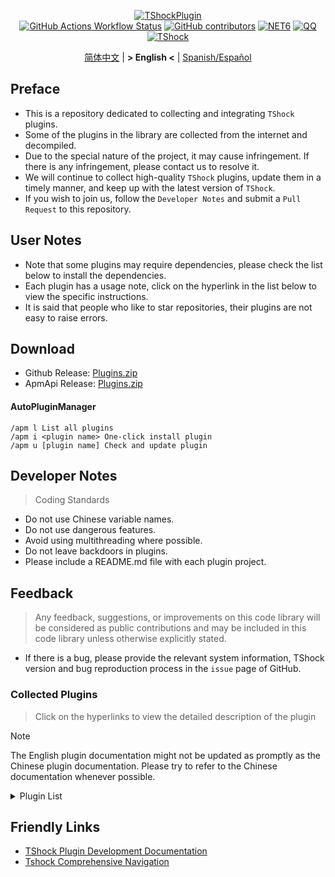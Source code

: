<div align="center">
  
[![TShockPlugin](https://socialify.git.ci/UnrealMultiple/TShockPlugin/image?description=1&descriptionEditable=A%20TShock%20Chinese%20Plugin%20Collection%20Repository&forks=1&issues=1&language=1&logo=https%3A%2F%2Fgithub.com%2FUnrealMultiple%2FTShockPlugin%2Fblob%2Fmaster%2Ficon.png%3Fraw%3Dtrue&name=1&pattern=Circuit%20Board&pulls=1&stargazers=1&theme=Auto)](https://github.com/UnrealMultiple/TShockPlugin)  
[![GitHub Actions Workflow Status](https://img.shields.io/github/actions/workflow/status/UnrealMultiple/TShockPlugin/.github%2Fworkflows%2Fbuild.yml)](https://github.com/UnrealMultiple/TShockPlugin/actions)
[![GitHub contributors](https://img.shields.io/github/contributors/UnrealMultiple/TShockPlugin?style=flat)](https://github.com/UnrealMultiple/TShockPlugin/graphs/contributors)
[![NET6](https://img.shields.io/badge/Core-%20.NET_6-blue)](https://dotnet.microsoft.com/zh-cn/)
[![QQ](https://img.shields.io/badge/QQ-EB1923?logo=tencent-qq&logoColor=white)](https://qm.qq.com/cgi-bin/qm/qr?k=54tOesIU5g13yVBNFIuMBQ6AzjgE6f0m&jump_from=webapi&authKey=6jzafzJEqQGzq7b2mAHBw+Ws5uOdl83iIu7CvFmrfm/Xxbo2kNHKSNXJvDGYxhSW)
[![TShock](https://img.shields.io/badge/TShock5.2.0-2B579A.svg?&logo=TShock&logoColor=white)](https://github.com/Pryaxis/TShock)

[简体中文](README.md) | **&gt; English &lt;** | [Spanish/Español](README.es-ES.md)

</div>

## Preface
- This is a repository dedicated to collecting and integrating `TShock` plugins.
- Some of the plugins in the library are collected from the internet and decompiled.
- Due to the special nature of the project, it may cause infringement. If there is any infringement, please contact us to resolve it.
- We will continue to collect high-quality `TShock` plugins, update them in a timely manner, and keep up with the latest version of `TShock`.
- If you wish to join us, follow the `Developer Notes` and submit a `Pull Request` to this repository.


## User Notes

- Note that some plugins may require dependencies, please check the list below to install the dependencies.
- Each plugin has a usage note, click on the hyperlink in the list below to view the specific instructions.
- It is said that people who like to star repositories, their plugins are not easy to raise errors.

## Download

- Github Release: [Plugins.zip](https://github.com/UnrealMultiple/TShockPlugin/releases/download/V1.0.0.0/Plugins.zip)
- ApmApi Release: [Plugins.zip](http://api.terraria.ink:11434/plugin/get_all_plugins)

#### AutoPluginManager
    /apm l List all plugins
    /apm i <plugin name> One-click install plugin
    /apm u [plugin name] Check and update plugin

## Developer Notes

> Coding Standards

- Do not use Chinese variable names.
- Do not use dangerous features.
- Avoid using multithreading where possible.
- Do not leave backdoors in plugins.
- Please include a README.md file with each plugin project.

## Feedback

> Any feedback, suggestions, or improvements on this code library will be considered as public contributions and may be included in this code library unless otherwise explicitly stated.

- If there is a bug, please provide the relevant system information, TShock version and bug reproduction process in the `issue` page of GitHub.

### Collected Plugins

> Click on the hyperlinks to view the detailed description of the plugin

> [!NOTE]
> The English plugin documentation might not be updated as promptly as the Chinese plugin documentation.
> Please try to refer to the Chinese documentation whenever possible.

<Details>
<Summary>Plugin List</Summary>

| Plugin Name | English Available | Plugin Description | Dependencies |
| :-: | :-: | :-: | :-: |
| [AdditionalPylons](./src/AdditionalPylons/README.en-US.md) | Yes | Place more Pylons | [LazyAPI](./src/LazyAPI/README.md) |
| [AnnouncementBoxPlus](./src/AnnouncementBoxPlus/README.md) | No | Enhance Broadcast Box Functionality | [LazyAPI](./src/LazyAPI/README.md) |
| [AutoAirItem](./src/AutoAirItem/README.en-US.md) | Yes | Automatic trash cans | [LazyAPI](./src/LazyAPI/README.md) |
| [AutoBroadcast](./src/AutoBroadcast/README.en-US.md) | Yes | Automatic broadcast | [LazyAPI](./src/LazyAPI/README.md) |
| [AutoClear](./src/AutoClear/README.en-US.md) | Yes | Intelligent automatic cleaning | [LazyAPI](./src/LazyAPI/README.md) |
| [AutoFish](./src/AutoFish/README.en-US.md) | Yes | Automatic fishing | [LazyAPI](./src/LazyAPI/README.md) |
| [AutoPluginManager](./src/AutoPluginManager/README.en-US.md) | Yes | Update plugins automatically in one key |  |
| [AutoReset](./src/AutoReset/README.en-US.md) | Yes | Fully automatic reset | [LazyAPI](./src/LazyAPI/README.md) |
| [AutoStoreItems](./src/AutoStoreItems/README.en-US.md) | Yes | Automatic storage | [LazyAPI](./src/LazyAPI/README.md) |
| [AutoTeam](./src/AutoTeam/README.en-US.md) | Yes | Automatic team formation | [LazyAPI](./src/LazyAPI/README.md) |
| [Back](./src/Back/README.en-US.md) | Yes | Return to the point of death | [LazyAPI](./src/LazyAPI/README.md) |
| [BagPing](./src/BagPing/README.en-US.md) | Yes | Mark treasure bags on the map |  |
| [BanNpc](./src/BanNpc/README.en-US.md) | Yes | Prevent monster generation | [LazyAPI](./src/LazyAPI/README.md) |
| [BedSet](./src/BedSet/README.en-US.md) | Yes | Set and record respawn points | [LazyAPI](./src/LazyAPI/README.md) |
| [BetterWhitelist](./src/BetterWhitelist/README.en-US.md) | Yes | Whitelist plugin | [LazyAPI](./src/LazyAPI/README.md) |
| [BridgeBuilder](./src/BridgeBuilder/README.en-US.md) | Yes | Quick bridge building | [LazyAPI](./src/LazyAPI/README.md) |
| [BuildMaster](./src/BuildMaster/README.md) | No | Red Bean Mini Game·Master Builder Mode | [MiniGamesAPI](./src/MiniGamesAPI/README.md) |
| [CaiBot](./src/CaiBot/README.md) | No | CaiBot adapter plugin (Only support QQ) |  |
| [CaiCustomEmojiCommand](./src/CaiCustomEmojiCommand/README.en-US.md) | Yes | Custom emoji command | [LazyAPI](./src/LazyAPI/README.md) |
| [CaiLib](./src/CaiLib/README.md) | No | Cai's preload library | [SixLabors.ImageSharp]() |
| [CaiPacketDebug](./src/CaiPacketDebug/README.md) | No | Cai Packet Debug Tool | [LazyAPI](./src/LazyAPI/README.md) [TrProtocol]() |
| [CaiRewardChest](./src/CaiRewardChest/README.en-US.md) | Yes | Convert naturally generated chests into reward chests that everyone can claim once | [linq2db]() [LazyAPI](./src/LazyAPI/README.md) |
| [CGive](./src/CGive/README.en-US.md) | Yes | Offline commands |  |
| [Challenger](./src/Challenger/README.md) | Yes | Challenger mode |  |
| [Chameleon](./src/Chameleon/README.en-US.md) | Yes | Login before entering the server | [LazyAPI](./src/LazyAPI/README.md) |
| [ChattyBridge](./src/ChattyBridge/README.md) | No | Used for cross-server chat | [LazyAPI](./src/LazyAPI/README.md) |
| [ChestRestore](./src/ChestRestore/README.en-US.md) | Yes | Infinite items in resource servers |  |
| [Chireiden.TShock.Omni](https://github.com/sgkoishi/yaaiomni/blob/master/README.md) | No | Yet another misc plugin for TShock - the core part |  |
| [Chireiden.TShock.Omni.Misc](https://github.com/sgkoishi/yaaiomni/blob/master/README.md) | No | Yet another misc plugin for TShock - the miscellaneous part | [Chireiden.TShock.Omni](https://github.com/sgkoishi/yaaiomni/blob/master/README.md) |
| [CNPCShop](./src/CNPCShop/README.md) | No | Custom NPC shop |  |
| [ConsoleSql](./src/ConsoleSql/README.md) | No | Execute SQL statements in the console |  |
| [ConvertWorld](./src/ConvertWorld/README.en-US.md) | Yes | Convert world items by defeating monsters |  |
| [CreateSpawn](./src/CreateSpawn/README.md) | No | Spawn point building generation | [LazyAPI](./src/LazyAPI/README.md) |
| [CriticalHit](./src/CriticalHit/README.en-US.md) | No | Critical hit prompt |  |
| [Crossplay](https://github.com/UnrealMultiple/Crossplay/blob/main/README.md) | No | Allows for cross-platform play |  |
| [CustomMonster](./src/CustomMonster/README.en-US.md) | Yes | Customize, modify, and generate monsters and bosses  |  |
| [DamageRuleLoot](./src/DamageRuleLoot/README.en-US.md) | Yes | Determine the drop treasure bag based on the ratio of damage and transfer damage calculation |  |
| [DamageStatistic](./src/DamageStatistic/README.md) | No | Display damage caused by each player after each boss fight |  |
| [DataSync](./src/DataSync/README.md) | No | Progress synchronization |  |
| [DeathDrop](./src/DeathDrop/README.md) | No | Random and custom loot upon monster death |  |
| [DisableMonsLoot](./src/DisableMonsLoot/README.md) | No | Prohibit monster loot |  |
| [DonotFuck](./src/DonotFuck/README.en-US.md) | Yes | Prevent swearing | [LazyAPI](./src/LazyAPI/README.md) |
| [DTEntryBlock](./src/DTEntryBlock/README.md) | No | Prevent entry into dungeons or temples |  |
| [DumpTerrariaID](./src/DumpTerrariaID/README.md) | No | Dump Terraria IDs |  |
| [DwTP](./src/DwTP/README.en-US.md) | Yes | Positioning Teleport |  |
| [Economics.Deal](./src/Economics.Deal/README.en-US.md) | Yes | Trading plugin | [EconomicsAPI](./src/EconomicsAPI/README.en-US.md) |
| [Economics.NPC](./src/Economics.NPC/README.en-US.md) | No | Custom monster rewards | [EconomicsAPI](./src/EconomicsAPI/README.en-US.md) |
| [Economics.Projectile](./src/Economics.Projectile/README.en-US.md) | No | Custom projectiles | [EconomicsAPI](./src/EconomicsAPI/README.en-US.md) [Economics.RPG](./src/Economics.RPG/README.en-US.md) |
| [Economics.Regain](./src/Economics.Regain/README.en-US.md) | Yes | Item recycling | [EconomicsAPI](./src/EconomicsAPI/README.en-US.md) |
| [Economics.RPG](./src/Economics.RPG/README.en-US.md) | Yes | RPG plugin | [EconomicsAPI](./src/EconomicsAPI/README.en-US.md) |
| [Economics.Shop](./src/Economics.Shop/README.en-US.md) | Yes | Shop plugin | [EconomicsAPI](./src/EconomicsAPI/README.en-US.md) [Economics.RPG](./src/Economics.RPG/README.en-US.md) |
| [Economics.Skill](./src/Economics.Skill/README.en-US.md) | Yes | Skill plugin | [EconomicsAPI](./src/EconomicsAPI/README.en-US.md) [Jint]() [Economics.RPG](./src/Economics.RPG/README.en-US.md) |
| [Economics.Task](./src/Economics.Task/README.en-US.md) | Yes | Task plugin | [EconomicsAPI](./src/EconomicsAPI/README.en-US.md) [Economics.RPG](./src/Economics.RPG/README.en-US.md) |
| [Economics.WeaponPlus](./src/Economics.WeaponPlus/README.en-US.md) | Yes | Weapon enhancement | [EconomicsAPI](./src/EconomicsAPI/README.en-US.md) |
| [EconomicsAPI](./src/EconomicsAPI/README.en-US.md) | Yes | Economic plugin prerequisite |  |
| [EndureBoost](./src/EndureBoost/README.en-US.md) | Yes | Grant specified buff when the player has a certain number of items |  |
| [EssentialsPlus](./src/EssentialsPlus/README.en-US.md) | Yes | Additional management commands |  |
| [Ezperm](./src/Ezperm/README.md) | Yes | Batch change permissions |  |
| [FishShop](https://github.com/UnrealMultiple/TShockFishShop/blob/master/README.md) | No | Fish shop |  |
| [GenerateMap](./src/GenerateMap/README.md) | No | Generate map images | [CaiLib](./src/CaiLib/README.md) |
| [GolfRewards](./src/GolfRewards/README.md) | No | Golf rewards |  |
| [GoodNight](./src/GoodNight/README.md) | No | Curfew |  |
| [HardPlayerDrop](./src/HardPlayerDrop/README.md) | No | Hardcore death drops life crystals |  |
| [HelpPlus](./src/HelpPlus/README.en-US.md) | Yes | Fix and enhance the Help command |  |
| [History](./src/History/README.md) | No | History grid record |  |
| [HouseRegion](./src/HouseRegion/README.md) | No | Land claiming plugin |  |
| [Invincibility](./src/Invincibility/README.md) | No | Time-limited invincibility |  |
| [ItemBox](./src/ItemBox/README.md) | No | Off-line inventory |  |
| [ItemDecoration](./src/ItemDecoration/README.en-US.md) | No | Floating message display for held items | [LazyAPI](./src/LazyAPI/README.md) |
| [ItemPreserver](./src/ItemPreserver/README.md) | No | Preserve specified items from consumption |  |
| [JourneyUnlock](./src/JourneyUnlock/README.md) | No | Unlock journey items |  |
| [Lagrange.XocMat.Adapter](./src/Lagrange.XocMat.Adapter/README.md) | No | Lagrange.XocMat Bot Adapter Plugin | [SixLabors.ImageSharp]() |
| [LazyAPI](./src/LazyAPI/README.md) | No | Plugin base library | [linq2db]() |
| [LifemaxExtra](./src/LifemaxExtra/README.en-US.md) | No | Eat more life fruits/crystals | [LazyAPI](./src/LazyAPI/README.md) |
| [ListPlugins](./src/ListPlugins/README.md) | No | List installed plugins |  |
| [MapTp](./src/MapTp/README.en-US.md) | Yes | Double-click on the map to teleport |  |
| [MiniGamesAPI](./src/MiniGamesAPI/README.md) | No | Bean paste mini-game API |  |
| [ModifyWeapons](./src/ModifyWeapons/README.en-US.md) | Yes | ModifyWeapons | [LazyAPI](./src/LazyAPI/README.md) |
| [MonsterRegen](./src/MonsterRegen/README.md) | No | Monster progress regeneration |  |
| [MusicPlayer](./src/MusicPlayer/README.md) | No | Simple music player |  |
| [Noagent](./src/Noagent/README.md) | No | Prohibit proxy IP from entering |  |
| [NormalDropsBags](./src/NormalDropsBags/README.md) | No | Drop treasure bags at normal difficulty |  |
| [OnlineGiftPackage](./src/OnlineGiftPackage/README.md) | No | Online gift package |  |
| [PacketsStop](./src/PacketsStop/README.md) | No | Packet interception |  |
| [PermaBuff](./src/PermaBuff/README.md) | No | Permanent buff |  |
| [PerPlayerLoot](./src/PerPlayerLoot/README.en-US.md) | Yes | Separate chest for player loot |  |
| [PersonalPermission](./src/PersonalPermission/README.md) | No | Set permissions individually for players |  |
| [Platform](./src/Platform/README.md) | No | Determine player device |  |
| [PlayerManager](https://github.com/UnrealMultiple/TShockPlayerManager/blob/master/README.md) | No | Hufang's player manager |  |
| [PlayerRandomSwapper](./src/PlayerRandomSwapper/README.en-US.md) | Yes | Random Player Position Swap | [LazyAPI](./src/LazyAPI/README.md) |
| [PlayerSpeed](./src/PlayerSpeed/README.en-US.md) | Yes | Enable players to achieve a two-stage sprint | [LazyAPI](./src/LazyAPI/README.md) |
| [ProgressBag](./src/ProgressBag/README.md) | No | Progress gift pack |  |
| [ProgressControls](./src/ProgressControls/README.md) | No | Planbook (Automate server control) |  |
| [ProgressRestrict](./src/ProgressRestrict/README.md) | No | Super progress detection | [DataSync](./src/DataSync/README.md) |
| [ProxyProtocolSocket](./src/ProxyProtocolSocket/README.md) | Yes | Accept proxy protocol connections |  |
| [PvPer](./src/PvPer/README.md) | No | Duel system |  |
| [RainbowChat](./src/RainbowChat/README.md) | Yes | Random chat color |  |
| [RandomBroadcast](./src/RandomBroadcast/README.md) | No | Random broadcast |  |
| [RandRespawn](./src/RandRespawn/README.en-US.md) | No | Random spawn point |  |
| [RealTime](./src/RealTime/README.md) | No | Synchronize server time with real time |  |
| [RebirthCoin](./src/RebirthCoin/README.en-US.md) | Yes | Consume designated items to revive player |  |
| [RecipesBrowser](./src/RecipesBrowser/README.md) | No | Crafting table |  |
| [ReFishTask](./src/ReFishTask/README.en-US.md) | Yes | Automatically refresh fisherman tasks |  |
| [RegionView](./src/RegionView/README.md) | No | Display area boundaries |  |
| [Respawn](./src/Respawn/README.md) | No | Respawn at the death place |  |
| [RestInventory](./src/RestInventory/README.md) | No | Provide REST query backpack interface |  |
| [RolesModifying](./src/RolesModifying/README.md) | No | Modify player backpack |  |
| [Sandstorm](./src/Sandstorm/README.md) | No | Toggle sandstorm |  |
| [ServerTools](./src/ServerTools/README.en-US.md) | No | Server management tools | [LazyAPI](./src/LazyAPI/README.md) [linq2db]() |
| [SessionSentinel](./src/SessionSentinel/README.md) | No | Handle players not sending data packets for a long time |  |
| [ShortCommand](./src/ShortCommand/README.md) | No | Short command |  |
| [ShowArmors](./src/ShowArmors/README.md) | No | Display equipment bar |  |
| [SignInSign](./src/SignInSign/README.md) | No | Signboard login plugin |  |
| [SimultaneousUseFix](./src/SimultaneousUseFix/README.md) | No | Solve problems like stuck double hammer and star spin machine gun | [Chireiden.TShock.Omni](https://github.com/sgkoishi/yaaiomni/blob/master/README.md) |
| [SmartRegions](./src/SmartRegions/README.md) | No | Smart regions |  |
| [SpawnInfra](./src/SpawnInfra/README.md) | No | Generate basic infrastructure |  |
| [SpclPerm](./src/SpclPerm/README.md) | No | Server owner privileges |  |
| [StatusTextManager](./src/StatusTextManager/README.md) | No | PC status text management plugin |  |
| [SurfaceBlock](./src/SurfaceBlock/README.en-US.md) | Yes | Prohibit surface projectiles | [LazyAPI](./src/LazyAPI/README.md) |
| [SwitchCommands](./src/SwitchCommands/README.md) | No | Execute commands in region |  |
| [TeleportRequest](./src/TeleportRequest/README.en-US.md) | Yes | Teleport request |  |
| [TimeRate](./src/TimeRate/README.en-US.md) | Yes | modifying time acceleration using commands, and supporting player sleep to trigger events. |  |
| [TimerKeeper](./src/TimerKeeper/README.en-US.md) | Yes | Save timer state |  |
| [TownNPCHomes](./src/TownNPCHomes/README.en-US.md) | Yes | NPC quick home |  |
| [TShockConfigMultiLang](./src/TShockConfigMultiLang/README.en-US.md) | No | TShock configuration language localization | [LazyAPI](./src/LazyAPI/README.md) |
| [UnseenInventory](./src/UnseenInventory/README.md) | No | Allows the server to generate items that are normally 'unobtainable' |  |
| [VBY.Common](https://github.com/UnrealMultiple/MyPlugin/blob/master/docs/VBY.Common.md) | No | Foundation library for VBY plugins |  |
| [VBY.GameContentModify](https://github.com/UnrealMultiple/MyPlugin/blob/master/docs/VBY.GameContentModify.md) | No | Customizable modifications for certain game content (super) | [VBY.Common](https://github.com/UnrealMultiple/MyPlugin/blob/master/docs/VBY.Common.md) |
| [VBY.OtherCommand](https://github.com/UnrealMultiple/MyPlugin/blob/master/docs/VBY.OtherCommand.md) | No | Provide some other auxiliary commands | [VBY.Common](https://github.com/UnrealMultiple/MyPlugin/blob/master/docs/VBY.Common.md) |
| [VBY.PluginLoader](https://github.com/UnrealMultiple/MyPlugin/blob/master/docs/VBY.PluginLoader.md) | No | A plugin loader that allows hot reloading |  |
| [VeinMiner](./src/VeinMiner/README.en-US.md) | Yes | Chain mining |  |
| [VotePlus](./src/VotePlus/README.en-US.md) | Yes | Multi-function voting |  |
| [WeaponPlus](./src/WeaponPlusCostCoin/README.md) | No | Weapon enhancement coin version |  |
| [WikiLangPackLoader](./src/WikiLangPackLoader/README.md) | No | Load Chinese Wiki language pack for server |  |
| [WorldModify](https://github.com/UnrealMultiple/TShockWorldModify/blob/master/README.md) | No | World editor, can modify most of the world parameters |  |
| [ZHIPlayerManager](./src/ZHIPlayerManager/README.md) | No | zZhi's player management plugin |  |

</Details>

## Friendly Links

- [TShock Plugin Development Documentation](https://github.com/ACaiCat/TShockPluginDocument)
- [Tshock Comprehensive Navigation](https://github.com/UnrealMultiple/Tshock-nav)
